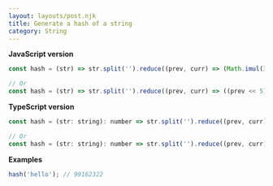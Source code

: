 ```yaml
---
layout: layouts/post.njk
title: Generate a hash of a string
category: String
---
```


**JavaScript version**

```js
const hash = (str) => str.split('').reduce((prev, curr) => (Math.imul(31, prev) + curr.charCodeAt(0)) | 0, 0);

// Or
const hash = (str) => str.split('').reduce((prev, curr) => ((prev << 5) - prev + curr.charCodeAt(0)) | 0, 0);
```

**TypeScript version**

```js
const hash = (str: string): number => str.split('').reduce((prev, curr) => (Math.imul(31, prev) + curr.charCodeAt(0)) | 0, 0);

// Or
const hash = (str: string): number => str.split('').reduce((prev, curr) => ((prev << 5) - prev + curr.charCodeAt(0)) | 0, 0);
```

**Examples**

```js
hash('hello'); // 99162322
```
